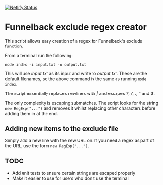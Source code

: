 [![Netlify Status](https://api.netlify.com/api/v1/badges/b662d8f4-d921-4035-b31f-04658c2fb948/deploy-status)](https://app.netlify.com/sites/uoy-excludes/deploys)

# Funnelback exclude regex creator

This script allows easy creation of a regex for Funnelback's exclude function.

From a terminal run the following:

```
node index -i input.txt -o output.txt
```

This will use _input.txt_ as its input and write to _output.txt_. These are the default filenames, so the above command is the same as running `node index`.

The script essentially replaces newlines with *|* and escapes *?*, */*, *.*, *\** and *$*.

The only complexity is escaping submatches. The script looks for the string `new RegExp("...")` and removes it whilst replacing other characters before adding them in at the end.

## Adding new items to the exclude file

Simply add a new line with the new URL on. If you need a regex as part of the URL, use the form `new RegExp("...")`.

## TODO

* Add unit tests to ensure certain strings are escaped properly
* Make it easier to use for users who don't use the terminal
